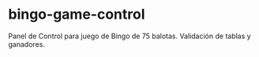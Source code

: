 # bingo-game-control
Panel de Control para juego de Bingo de 75 balotas. Validación de tablas y ganadores.
